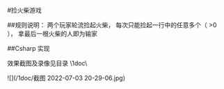 #捡火柴游戏


##规则说明：
两个玩家轮流捡起火柴，
每次只能捡起一行中的任意多个（ >0 ），
拿最后一根火柴的人即为输家

##Csharp 实现

效果截图及录像见目录 \1doc\


![](/1doc/截图 2022-07-03 20-29-06.jpg)